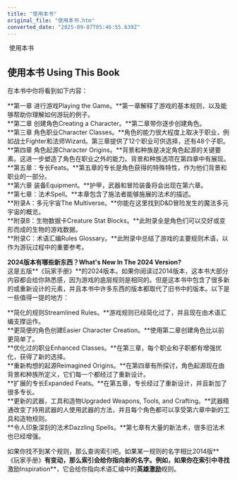 ```yaml
---
title: "使用本书"
original_file: "使用本书.htm"
converted_date: "2025-09-07T05:46:55.639Z"
---
```


﻿ 使用本书  

## 使用本书 Using This Book

在本书中你将看到如下内容：

**第一章 进行游戏Playing the Game。**第一章解释了游戏的基本规则，以及能够帮助你理解如何游玩的例子。  
**第二章 创建角色Creating a Character。**第二章带你逐步创建角色。  
**第三章 角色职业Character Classes。**角色的能力很大程度上取决于职业，例如战士Fighter和法师Wizard。第三章提供了12个职业可供选择，还有48个子职。  
**第四章 角色起源Character Origins。**背景和种族是决定角色起源的关键要素。这进一步塑造了角色在职业之外的能力。背景和种族选项在第四章中有展现。  
**第五章：专长Feats。**第五章的专长是角色获得的特殊特性，作为他们背景和职业的一部分。  
**第六章 装备Equipment。**护甲，武器和冒险装备将会出现在第六章。  
**第七章：法术Spell。**本章包含了施法者能够施展的法术的描述。  
**附录A：多元宇宙The Multiverse。**你能在这里找到D&D冒险发生的魔法多元宇宙的概览。  
**附录B：生物数据卡Creature Stat Blocks。**此附录全是角色们可以交好或变形而成的生物的游戏数据。  
**附录C：术语汇编Rules Glossary。**此附录中总结了游戏的主要规则术语，以作为游玩过程中的重要参考。  
  

**2024版本有哪些新东西？What's New In The 2024 Version?**  
这是五版**《玩家手册》**的2024版本。如果你阅读过2014版本，这本书大部分内容都会给你熟悉感，因为游戏的底层规则是相同的。但是这本书中包含了很多新的或重新设计的元素，并且本书中许多东西的版本都取代了旧书中的版本。以下是一些值得一提的地方：

**简化的规则Streamlined Rules。**游戏规则已经简化过了，并且现在由术语汇编支撑运作。  
**更简便的角色创建Easier Character Creation。**使用第二章创建角色比以前更简单了。  
**优化过的职业Enhanced Classes。**在第三章，每个职业和子职都有增强优化，获得了新的选择。  
**重新构想的起源Reimagined Origins。**在第四章有所探讨，角色起源现在由背景和种族所定义，它们每一个都经过了重新设计。  
**扩展的专长Expanded Feats。**在第五章，专长经过了重新设计，并且新加了很多专长。  
**更新的武器，工具和造物Upgraded Weapons, Tools, and Crafting。**武器精通改变了持用武器的人使用武器的方法，并且每个角色都可以享受第六章中新的工具和造物规则。  
**令人印象深刻的法术Dazzling Spells。**第七章有大量的新法术，很多旧法术也已经增强。

如果你找不到某个规则，那么查询索引吧。如果某一规则的名字相比2014版**《玩家手册》**有变动，那么索引会给你指向新的名字。例如，如果你在索引中寻找**激励Inspiration**，它会给你指向术语汇编中的****英雄激励****规则。